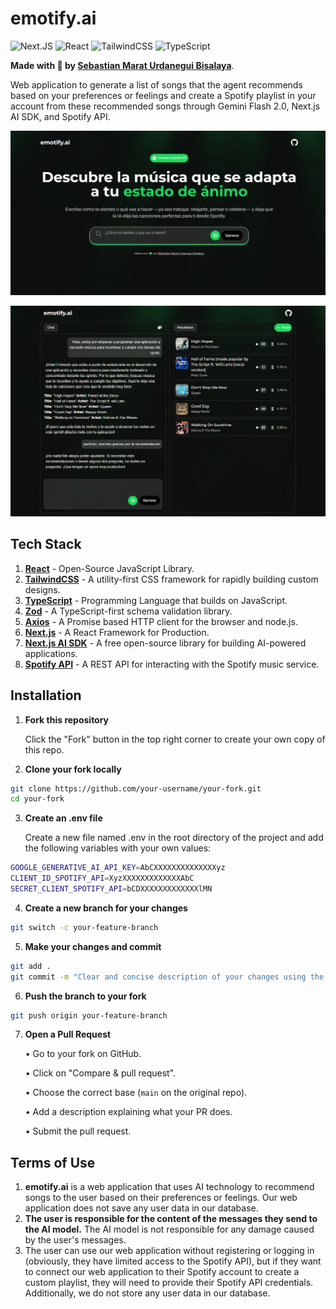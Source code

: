 # emotify.ai

![Next.JS](https://img.shields.io/badge/next.js-000000?style=for-the-badge&logo=nextdotjs&logoColor=white)
![React](https://img.shields.io/badge/react-%2320232a.svg?style=for-the-badge&logo=react&logoColor=%2361DAFB)
![TailwindCSS](https://img.shields.io/badge/tailwindcss-%2338B2AC.svg?style=for-the-badge&logo=tailwind-css&logoColor=white)
![TypeScript](https://img.shields.io/badge/typescript-%23007ACC.svg?style=for-the-badge&logo=typescript&logoColor=white)


**Made with 💚 by [Sebastian Marat Urdanegui Bisalaya](https://sebastianurdanegui.vercel.app/)**.

Web application to generate a list of songs that the agent recommends based on your preferences or feelings and create a Spotify playlist in your account from these recommended songs through Gemini Flash 2.0, Next.js AI SDK, and Spotify API.

![emotify.ai web app](./public/emotify-web.png)

![emotify.ai web app](./public/emotify-web-music-page.png)

## **Tech Stack**

1. [**React**](https://react.dev/) - Open-Source JavaScript Library.
2. [**TailwindCSS**](https://tailwindcss.com/) - A utility-first CSS framework for rapidly building custom designs.
3. [**TypeScript**](https://www.typescriptlang.org/) - Programming Language that builds on JavaScript.
4. [**Zod**](https://zod.dev/) - A TypeScript-first schema validation library.
5. [**Axios**](https://axios-http.com/docs/intro) - A Promise based HTTP client for the browser and node.js.
6. [**Next.js**](https://nextjs.org/) - A React Framework for Production.
7. [**Next.js AI SDK**](https://ai-sdk.dev/) - A free open-source library for building AI-powered applications.
8. [**Spotify API**](https://developer.spotify.com/documentation/web-api/) - A REST API for interacting with the Spotify music service.

## **Installation**

1. **Fork this repository**
   
   Click the "Fork" button in the top right corner to create your own copy of this repo.
2. **Clone your fork locally**
```bash
git clone https://github.com/your-username/your-fork.git
cd your-fork
```
3. **Create an .env file**
   
   Create a new file named .env in the root directory of the project and add the following variables with your own values:
```bash
GOOGLE_GENERATIVE_AI_API_KEY=AbCXXXXXXXXXXXXXXyz
CLIENT_ID_SPOTIFY_API=XyzXXXXXXXXXXXXXAbC
SECRET_CLIENT_SPOTIFY_API=bCDXXXXXXXXXXXXXlMN
```
4. **Create a new branch for your changes**
```bash	
git switch -c your-feature-branch
```
5. **Make your changes and commit**
```bash	
git add .
git commit -m "Clear and concise description of your changes using the best practices"
```
6. **Push the branch to your fork**
```bash	
git push origin your-feature-branch
```
7. **Open a Pull Request**
   
   • Go to your fork on GitHub.

	 • Click on "Compare & pull request".
	 
	 • Choose the correct base (`main` on the original repo).
	 
	 • Add a description explaining what your PR does.
	 
	 • Submit the pull request.

## **Terms of Use**

1. **emotify.ai** is a web application that uses AI technology to recommend songs to the user based on their preferences or feelings. Our web application does not save any user data in our database.
2. **The user is responsible for the content of the messages they send to the AI model.** The AI model is not responsible for any damage caused by the user's messages.
3. The user can use our web application without registering or logging in (obviously, they have limited access to the Spotify API), but if they want to connect our web application to their Spotify account to create a custom playlist, they will need to provide their Spotify API credentials. Additionally, we do not store any user data in our database.


